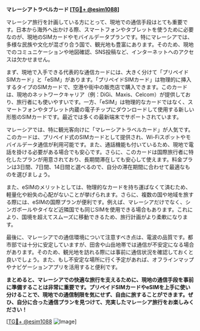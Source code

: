 **マレーシアトラベルカード [[TG💪+ @esim1088](https://t.me/s/esim1088)]**

マレーシア旅行を計画している方にとって、現地での通信手段はとても重要です。日本から海外へ出かける際、スマートフォンやタブレットを使うために必要なのが、現地のSIMカードやモバイルデータプランです。特にマレーシアでは、多様な民族や文化が混ざり合う国で、観光地も豊富にあります。そのため、現地でのコミュニケーションや地図確認、SNS投稿など、インターネットへのアクセスは欠かせません。

まず、現地で入手できる代表的な通信カードには、大きく分けて「プリペイドSIMカード」と「eSIM」があります。「プリペイドSIMカード」は物理的に挿入するタイプのSIMカードで、空港や街中の販売店で購入できます。このカードは、現地のネットワークキャリア（例：DiGi、Maxis、Celcom）が提供しており、旅行者にも使いやすいです。一方、「eSIM」は物理的なカードではなく、スマートフォンやタブレット内蔵の電子チップにダウンロードして使用する新しい形態のSIMカードです。最近では多くの最新端末でサポートされています。

マレーシアでは、特に観光客向けに「マレーシアトラベルカード」が人気です。このカードは、プリペイド式のSIMカードとして提供され、Wi-Fiスポットやモバイルデータ通信が利用可能です。また、通話機能も付いているため、現地で電話を掛ける必要がある場合でも安心です。さらに、このカードは国際旅行者に特化したプランが用意されており、長期間滞在しても安心して使えます。料金プランは3日間、7日間、14日間と選べるので、自分の滞在期間に合わせて最適なものを選びましょう。

また、eSIMのメリットとしては、物理的なカードを持ち運ばなくて済むため、軽量化や紛失の心配がないことが挙げられます。さらに、複数の国や地域を旅する際には、eSIMの国際プランが便利です。例えば、マレーシアだけでなく、シンガポールやタイなど近隣国でも同じSIMを使用できる場合もあります。これにより、国境を超えてスムーズに移動できるため、旅行計画がより柔軟になります。

最後に、マレーシアでの通信環境について注意すべき点は、電波の品質です。都市部では十分に安定していますが、田舎や山岳地帯では通信が不安定になる場合があります。そのため、観光地を訪れる際には事前に通信状況を確認しておくと良いでしょう。また、もし不安定な場所に行く予定があれば、オフラインマップやナビゲーションアプリを活用すると便利です。

**まとめると、マレーシアでの快適な旅行を支えるために、現地の通信手段を事前に準備することは非常に重要です。プリペイドSIMカードやeSIMを上手に使い分けることで、現地での通信制限を気にせず、自由に旅することができます。ぜひ、自分に合った通信プランを見つけて、充実したマレーシア旅行をお楽しみください！**

[[TG💪+ @esim1088](https://t.me/s/esim1088) ![Image](https://i.postimg.cc/Y0z9fWf4/image.png)]